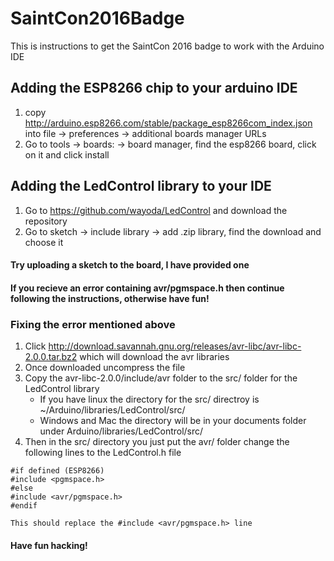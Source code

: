 # SaintCon2016Badge #
This is instructions to get the SaintCon 2016 badge to work with the Arduino IDE
## Adding the ESP8266 chip to your arduino IDE ##
 1. copy http://arduino.esp8266.com/stable/package_esp8266com_index.json into file -> preferences -> additional boards manager URLs
 2. Go to tools -> boards: -> board manager, find the esp8266 board, click on it and click install
 

 
## Adding the LedControl library to your IDE ##
 1. Go to https://github.com/wayoda/LedControl and download the repository
 2. Go to sketch -> include library -> add .zip library, find the download and choose it
 
 
 
#### Try uploading a sketch to the board, I have provided one ####
#### If you recieve an error containing avr/pgmspace.h then continue following the instructions, otherwise have fun! ####
### Fixing the error mentioned above ###
 1. Click http://download.savannah.gnu.org/releases/avr-libc/avr-libc-2.0.0.tar.bz2 which will download the avr libraries
 2. Once downloaded uncompress the file
 3. Copy the avr-libc-2.0.0/include/avr folder to the src/ folder for the LedControl library
    - If you have linux the directory for the src/ directroy is ~/Arduino/libraries/LedControl/src/
    - Windows and Mac the directory will be in your documents folder under Arduino/libraries/LedControl/src/
 4. Then in the src/ directory you just put the avr/ folder change the following lines to the LedControl.h file
~~~
#if defined (ESP8266)
#include <pgmspace.h>
#else
#include <avr/pgmspace.h>
#endif
~~~
~~~
This should replace the #include <avr/pgmspace.h> line
~~~


#### Have fun hacking! ####
